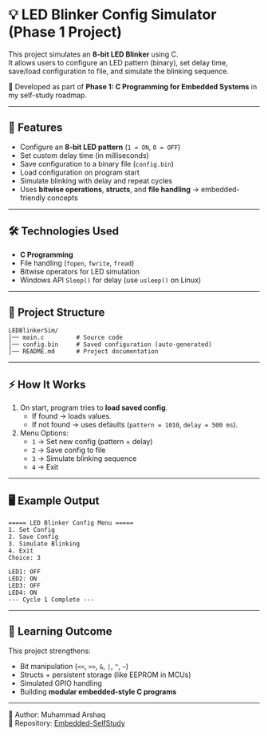 # 💡 LED Blinker Config Simulator (Phase 1 Project)

This project simulates an **8-bit LED Blinker** using C.  
It allows users to configure an LED pattern (binary), set delay time, save/load configuration to file, and simulate the blinking sequence.  

📍 Developed as part of **Phase 1: C Programming for Embedded Systems** in my self-study roadmap.

---

## 🚀 Features
- Configure an **8-bit LED pattern** (`1 = ON`, `0 = OFF`)
- Set custom delay time (in milliseconds)
- Save configuration to a binary file (`config.bin`)
- Load configuration on program start
- Simulate blinking with delay and repeat cycles
- Uses **bitwise operations**, **structs**, and **file handling** → embedded-friendly concepts

---

## 🛠️ Technologies Used
- **C Programming**
- File handling (`fopen`, `fwrite`, `fread`)
- Bitwise operators for LED simulation
- Windows API `Sleep()` for delay (use `usleep()` on Linux)

---

## 📂 Project Structure
```
LEDBlinkerSim/
│── main.c         # Source code
│── config.bin     # Saved configuration (auto-generated)
│── README.md      # Project documentation
```

---

## ⚡ How It Works
1. On start, program tries to **load saved config**.  
   - If found → loads values.  
   - If not found → uses defaults (`pattern = 1010`, `delay = 500 ms`).
2. Menu Options:
   - `1` → Set new config (pattern + delay)
   - `2` → Save config to file
   - `3` → Simulate blinking sequence
   - `4` → Exit

---

## 🖥️ Example Output
```
===== LED Blinker Config Menu =====
1. Set Config
2. Save Config
3. Simulate Blinking
4. Exit
Choice: 3

LED1: OFF
LED2: ON
LED3: OFF
LED4: ON
--- Cycle 1 Complete ---
```

---

## 🎯 Learning Outcome
This project strengthens:
- Bit manipulation (`<<`, `>>`, `&`, `|`, `^`, `~`)
- Structs + persistent storage (like EEPROM in MCUs)
- Simulated GPIO handling
- Building **modular embedded-style C programs**

---

👤 Author: Muhammad Arshaq  
📌 Repository: [Embedded-SelfStudy](../..)
